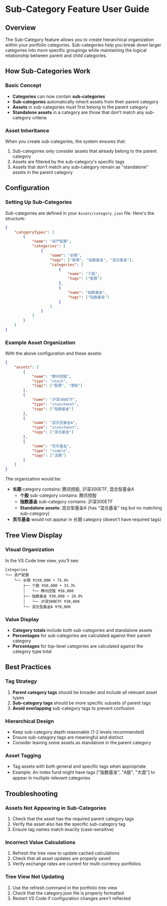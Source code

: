 # Sub-Category Feature User Guide

## Overview
The Sub-Category feature allows you to create hierarchical organization within your portfolio categories. Sub-categories help you break down larger categories into more specific groupings while maintaining the logical relationship between parent and child categories.

## How Sub-Categories Work

### Basic Concept
- **Categories** can now contain **sub-categories**
- **Sub-categories** automatically inherit assets from their parent category
- **Assets** in sub-categories must first belong to the parent category
- **Standalone assets** in a category are those that don't match any sub-category criteria

### Asset Inheritance
When you create sub-categories, the system ensures that:
1. Sub-categories only consider assets that already belong to the parent category
2. Assets are filtered by the sub-category's specific tags
3. Assets that don't match any sub-category remain as "standalone" assets in the parent category

## Configuration

### Setting Up Sub-Categories
Sub-categories are defined in your `Assets/category.json` file. Here's the structure:

```json
{
    "categoryTypes": [
        {
            "name": "资产配置",
            "categories": [
                {
                    "name": "长期",
                    "tags": ["股票", "指数基金", "混合基金"],
                    "categories": [
                        {
                            "name": "个股",
                            "tags": ["股票"]
                        },
                        {
                            "name": "指数基金",
                            "tags": ["指数基金"]
                        }
                    ]
                }
            ]
        }
    ]
}
```

### Example Asset Organization
With the above configuration and these assets:

```json
{
    "assets": [
        {
            "name": "腾讯控股",
            "type": "stock",
            "tags": ["股票", "港股"]
        },
        {
            "name": "沪深300ETF",
            "type": "investment",
            "tags": ["指数基金"]
        },
        {
            "name": "混合型基金A",
            "type": "investment",
            "tags": ["混合基金"]
        },
        {
            "name": "货币基金",
            "type": "simple",
            "tags": ["活期"]
        }
    ]
}
```

The organization would be:
- **长期** category contains: 腾讯控股, 沪深300ETF, 混合型基金A
  - **个股** sub-category contains: 腾讯控股
  - **指数基金** sub-category contains: 沪深300ETF
  - **Standalone assets**: 混合型基金A (has "混合基金" tag but no matching sub-category)
- **货币基金** would not appear in 长期 category (doesn't have required tags)

## Tree View Display

### Visual Organization
In the VS Code tree view, you'll see:
```
Categories
└── 资产配置
    └── 长期 ¥150,000 • 75.0%
        ├── 个股 ¥50,000 • 33.3%
        │   └── 腾讯控股 ¥50,000
        ├── 指数基金 ¥30,000 • 20.0%
        │   └── 沪深300ETF ¥30,000
        └── 混合型基金A ¥70,000
```

### Value Display
- **Category totals** include both sub-categories and standalone assets
- **Percentages** for sub-categories are calculated against their parent category
- **Percentages** for top-level categories are calculated against the category type total

## Best Practices

### Tag Strategy
1. **Parent category tags** should be broader and include all relevant asset types
2. **Sub-category tags** should be more specific subsets of parent tags
3. **Avoid overlapping** sub-category tags to prevent confusion

### Hierarchical Design
- Keep sub-category depth reasonable (1-2 levels recommended)
- Ensure sub-category tags are meaningful and distinct
- Consider leaving some assets as standalone in the parent category

### Asset Tagging
- Tag assets with both general and specific tags when appropriate
- Example: An index fund might have tags ["指数基金", "A股", "大盘"] to appear in multiple relevant categories

## Troubleshooting

### Assets Not Appearing in Sub-Categories
1. Check that the asset has the required parent category tags
2. Verify the asset also has the specific sub-category tag
3. Ensure tag names match exactly (case-sensitive)

### Incorrect Value Calculations
1. Refresh the tree view to update cached calculations
2. Check that all asset updates are properly saved
3. Verify exchange rates are current for multi-currency portfolios

### Tree View Not Updating
1. Use the refresh command in the portfolio tree view
2. Check that the category.json file is properly formatted
3. Restart VS Code if configuration changes aren't reflected

